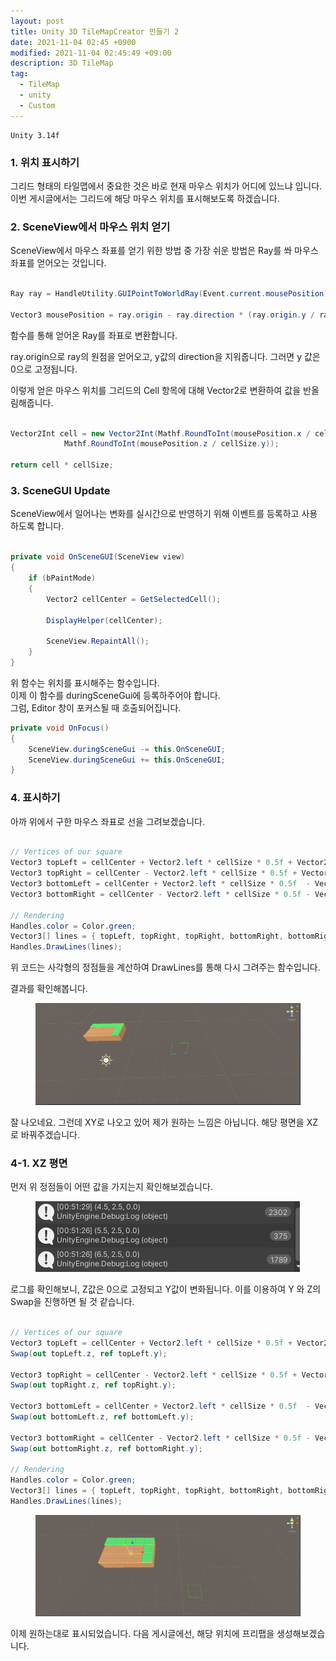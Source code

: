 ```yaml
---
layout: post
title: Unity 3D TileMapCreator 만들기 2
date: 2021-11-04 02:45 +0900
modified: 2021-11-04 02:45:49 +09:00
description: 3D TileMap
tag:
  - TileMap
  - unity
  - Custom
---
```

```
Unity 3.14f
```

### 1. 위치 표시하기

그리드 형태의 타일맵에서 중요한 것은 바로 현재 마우스 위치가 어디에 있느냐 입니다.  
이번 게시글에서는 그리드에 해당 마우스 위치를 표시해보도록 하겠습니다.

### 2. SceneView에서 마우스 위치 얻기

SceneView에서 마우스 좌표를 얻기 위한 방법 중 가장 쉬운 방법은
Ray를 쏴 마우스 좌표를 얻어오는 것입니다.

```C#

Ray ray = HandleUtility.GUIPointToWorldRay(Event.current.mousePosition);  

Vector3 mousePosition = ray.origin - ray.direction * (ray.origin.y / ray.direction.y);  

```
함수를 통해 얻어온 Ray를 좌표로 변환합니다.

ray.origin으로 ray의 원점을 얻어오고, y값의 direction을 지워줍니다. 그러면 y 값은 0으로 고정됩니다.

이렇게 얻은 마우스 위치를 그리드의 Cell 항목에 대해 Vector2로 변환하여 값을 반올림해줍니다.

```C#

Vector2Int cell = new Vector2Int(Mathf.RoundToInt(mousePosition.x / cellSize.x),
            Mathf.RoundToInt(mousePosition.z / cellSize.y));

return cell * cellSize;

```

### 3. SceneGUI Update

SceneView에서 일어나는 변화를 실시간으로 반영하기 위해
이벤트를 등록하고 사용하도록 합니다.

```C#

private void OnSceneGUI(SceneView view)
{
    if (bPaintMode)
    {
        Vector2 cellCenter = GetSelectedCell();
        
        DisplayHelper(cellCenter);
        
        SceneView.RepaintAll();
    }
}

```

위 함수는 위치를 표시해주는 함수입니다.  
이제 이 함수를 duringSceneGui에 등록하주어야 합니다.  
그럼, Editor 창이 포커스될 때 호출되어집니다.
```C#
private void OnFocus()
{
    SceneView.duringSceneGui -= this.OnSceneGUI;
    SceneView.duringSceneGui += this.OnSceneGUI;
}
```

### 4. 표시하기
아까 위에서 구한 마우스 좌표로 선을 그려보겠습니다.

```C#

// Vertices of our square
Vector3 topLeft = cellCenter + Vector2.left * cellSize * 0.5f + Vector2.up * cellSize * 0.5f;  
Vector3 topRight = cellCenter - Vector2.left * cellSize * 0.5f + Vector2.up * cellSize * 0.5f;  
Vector3 bottomLeft = cellCenter + Vector2.left * cellSize * 0.5f  - Vector2.up * cellSize * 0.5f;  
Vector3 bottomRight = cellCenter - Vector2.left * cellSize * 0.5f - Vector2.up * cellSize * 0.5f;  

// Rendering
Handles.color = Color.green;  
Vector3[] lines = { topLeft, topRight, topRight, bottomRight, bottomRight, bottomLeft, bottomLeft, topLeft };  
Handles.DrawLines(lines);  

```

위 코드는 사각형의 정점들을 계산하여 DrawLines를 통해 다시 그려주는 함수입니다.

결과를 확인해봅니다.

<figure>
<img src="/assets/img/MapCreator/5.png" alt="5">
<figcaption></figcaption>
</figure>

잘 나오네요. 그런데 XY로 나오고 있어 제가 원하는 느낌은 아닙니다.
해당 평면을 XZ로 바꿔주겠습니다.

### 4-1. XZ 평면
먼저 위 정점들이 어떤 값을 가지는지 확인해보겠습니다.

<figure>
<img src="/assets/img/MapCreator/6.png" alt="6">
<figcaption></figcaption>
</figure>

로그를 확인해보니, Z값은 0으로 고정되고 Y값이 변화됩니다.
이를 이용하여 Y 와 Z의 Swap을 진행하면 될 것 같습니다.

```C#

// Vertices of our square
Vector3 topLeft = cellCenter + Vector2.left * cellSize * 0.5f + Vector2.up * cellSize * 0.5f;
Swap(out topLeft.z, ref topLeft.y);

Vector3 topRight = cellCenter - Vector2.left * cellSize * 0.5f + Vector2.up * cellSize * 0.5f;
Swap(out topRight.z, ref topRight.y);
        
Vector3 bottomLeft = cellCenter + Vector2.left * cellSize * 0.5f  - Vector2.up * cellSize * 0.5f;
Swap(out bottomLeft.z, ref bottomLeft.y);
        
Vector3 bottomRight = cellCenter - Vector2.left * cellSize * 0.5f - Vector2.up * cellSize * 0.5f;
Swap(out bottomRight.z, ref bottomRight.y);

// Rendering
Handles.color = Color.green;
Vector3[] lines = { topLeft, topRight, topRight, bottomRight, bottomRight, bottomLeft, bottomLeft, topLeft };
Handles.DrawLines(lines);

```

<figure>
<img src="/assets/img/MapCreator/7.png" alt="7">
<figcaption></figcaption>
</figure>

이제 원하는대로 표시되었습니다. 다음 게시글에선, 해당 위치에 프리팹을 생성해보겠습니다.